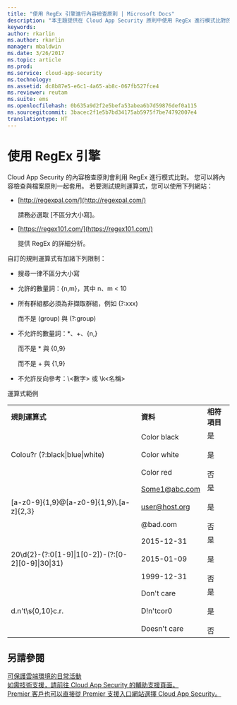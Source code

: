 ```yaml
---
title: "使用 RegEx 引擎進行內容檢查原則 | Microsoft Docs"
description: "本主題提供在 Cloud App Security 原則中使用 RegEx 進行模式比對的指示。"
keywords: 
author: rkarlin
ms.author: rkarlin
manager: mbaldwin
ms.date: 3/26/2017
ms.topic: article
ms.prod: 
ms.service: cloud-app-security
ms.technology: 
ms.assetid: dc8b87e5-e6c1-4a65-ab8c-067fb527fce4
ms.reviewer: reutam
ms.suite: ems
ms.openlocfilehash: 0b635a9d2f2e5befa53abea6b7d59876def0a115
ms.sourcegitcommit: 3bacec2f1e5b7bd34175ab5975f7be74792007e4
translationtype: HT
---
```

# <a name="working-with-the-regex-engine"></a>使用 RegEx 引擎
 
Cloud App Security 的內容檢查原則會利用 RegEx 進行模式比對。 您可以將內容檢查與檔案原則一起套用。 若要測試規則運算式，您可以使用下列網站：  
  
-   [http://regexpal.com/](http://regexpal.com/)  
  
     請務必選取 [不區分大小寫]。  
  
-   [https://regex101.com/](https://regex101.com/)  
  
     提供 RegEx 的詳細分析。  
  
自訂的規則運算式有加諸下列限制：  
  
-   搜尋一律不區分大小寫  
   
-   允許的數量詞：{n,m}，其中 n、m < 10  
  
-   所有群組都必須為非擷取群組，例如 (?:xxx)  
  
     而不是 (group) 與 (?:group)  
  
-   不允許的數量詞：*、+、{n,}  
  
     而不是 * 與 {0,9}  
  
     而不是 + 與 {1,9}  
  
-   不允許反向參考：\\<數字\> 或 \k\<名稱>  
  
運算式範例  
  
||||  
|-|-|-|  
|**規則運算式**|**資料**|**相符項目**|  
|Colou?r (?:black&#124;blue&#124;white)|Color black<br /><br /> Color white<br /><br /> Color red|是<br /><br /> 是<br /><br /> 否|  
|[a-z0-9]{1,9}@[a-z0-9]{1,9}\\.[a-z]{2,3}|Some1@abc.com<br /><br /> user@host.org<br /><br /> @bad.com|是<br /><br /> 是<br /><br /> 否|  
|20\d{2}-(?:0[1-9]&#124;1[0-2])-(?:[0-2][0-9]&#124;30&#124;31)|2015-12-31<br /><br /> 2015-01-09<br /><br /> 1999-12-31|是<br /><br /> 是<br /><br /> 否|  
|d.n't\s{0,10}c.r.|Don't     care<br /><br /> D!n'tcor0<br /><br /> Doesn't care|是<br /><br /> 是<br /><br /> 否|  
 

## <a name="see-also"></a>另請參閱  
[可保護雲端環境的日常活動](daily-activities-to-protect-your-cloud-environment.md)   
[如需技術支援，請前往 Cloud App Security 的輔助支援頁面。](http://support.microsoft.com/oas/default.aspx?prid=16031)   
[Premier 客戶也可以直接從 Premier 支援入口網站選擇 Cloud App Security。](https://premier.microsoft.com/)  
  
  